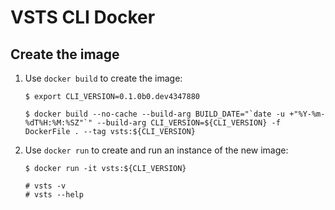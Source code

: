 VSTS CLI Docker
===============


Create the image 
----------------

1. Use `docker build` to create the image:
   ```
   $ export CLI_VERSION=0.1.0b0.dev4347880
   
   $ docker build --no-cache --build-arg BUILD_DATE="`date -u +"%Y-%m-%dT%H:%M:%SZ"`" --build-arg CLI_VERSION=${CLI_VERSION} -f DockerFile . --tag vsts:${CLI_VERSION}
   ```

2. Use `docker run` to create and run an instance of the new image:
   ```
   $ docker run -it vsts:${CLI_VERSION}

   # vsts -v
   # vsts --help
   ```

